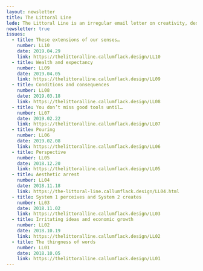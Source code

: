 ```yaml
---
layout: newsletter
title: The Littoral Line
lede: The Littoral Line is an irregular email letter on creativity, design and systems complexity through the lens of people and attention. Littoral as in the edge of things, like tidal zones. Line as in symmetry, like the momentary alignment of connected thoughts. Because you got this far, you should definitely sign up.
newsletter: true
issues:
  - title: These extensions of our senses…
    number: LL10
    date: 2019.04.29
    link: https://thelittoralline.callumflack.design/LL10
  - title: Wealth and expectancy
    number: LL09
    date: 2019.04.05
    link: https://thelittoralline.callumflack.design/LL09
  - title: Conditions and consequences
    number: LL08
    date: 2019.03.18
    link: https://thelittoralline.callumflack.design/LL08
  - title: You don’t miss good tools until…
    number: LL07
    date: 2019.02.22
    link: https://thelittoralline.callumflack.design/LL07
  - title: Pouring
    number: LL06
    date: 2019.02.08
    link: https://thelittoralline.callumflack.design/LL06
  - title: Perspective
    number: LL05
    date: 2018.12.20
    link: https://thelittoralline.callumflack.design/LL05
  - title: Aesthetic arrest
    number: LL04
    date: 2018.11.18
    link: https://the-littoral-line.callumflack.design/LL04.html
  - title: System 1 perceives and System 2 creates
    number: LL03
    date: 2018.11.02
    link: https://thelittoralline.callumflack.design/LL03
  - title: Irritating ideas and economic growth
    number: LL02
    date: 2018.10.19
    link: https://thelittoralline.callumflack.design/LL02
  - title: The thingness of words
    number: LL01
    date: 2018.10.05
    link: https://thelittoralline.callumflack.design/LL01
---
```

